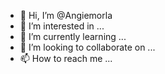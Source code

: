- 👋 Hi, I’m @Angiemorla
- 👀 I’m interested in ...
- 🌱 I’m currently learning ...
- 💞️ I’m looking to collaborate on ...
- 📫 How to reach me ...

<!---
Angiemorla/Angiemorla is a ✨ special ✨ repository because its `README.md` (this file) appears on your GitHub profile.
You can click the Preview link to take a look at your changes.
--->

